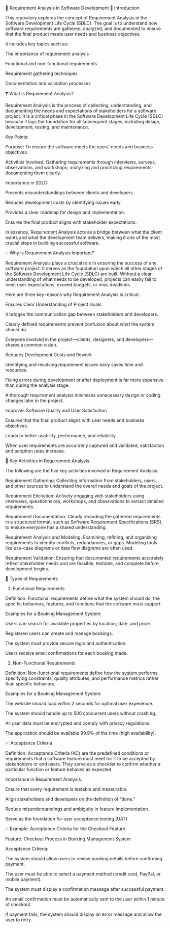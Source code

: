 📘 Requirement Analysis in Software Development
🧩 Introduction

This repository explores the concept of Requirement Analysis in the Software Development Life Cycle (SDLC).
The goal is to understand how software requirements are gathered, analyzed, and documented to ensure that the final product meets user needs and business objectives.

It includes key topics such as:

The importance of requirement analysis

Functional and non-functional requirements

Requirement gathering techniques

Documentation and validation processes

❓ What is Requirement Analysis?

Requirement Analysis is the process of collecting, understanding, and documenting the needs and expectations of stakeholders for a software project. It is a critical phase in the Software Development Life Cycle (SDLC) because it lays the foundation for all subsequent stages, including design, development, testing, and maintenance.

Key Points:

Purpose: To ensure the software meets the users’ needs and business objectives.

Activities Involved: Gathering requirements through interviews, surveys, observations, and workshops; analyzing and prioritizing requirements; documenting them clearly.

Importance in SDLC:

Prevents misunderstandings between clients and developers.

Reduces development costs by identifying issues early.

Provides a clear roadmap for design and implementation.

Ensures the final product aligns with stakeholder expectations.

In essence, Requirement Analysis acts as a bridge between what the client wants and what the development team delivers, making it one of the most crucial steps in building successful software.

💡 Why is Requirement Analysis Important?

Requirement Analysis plays a crucial role in ensuring the success of any software project. It serves as the foundation upon which all other stages of the Software Development Life Cycle (SDLC) are built. Without a clear understanding of what needs to be developed, projects can easily fail to meet user expectations, exceed budgets, or miss deadlines.

Here are three key reasons why Requirement Analysis is critical:

Ensures Clear Understanding of Project Goals

It bridges the communication gap between stakeholders and developers.

Clearly defined requirements prevent confusion about what the system should do.

Everyone involved in the project—clients, designers, and developers—shares a common vision.

Reduces Development Costs and Rework

Identifying and resolving requirement issues early saves time and resources.

Fixing errors during development or after deployment is far more expensive than during the analysis stage.

A thorough requirement analysis minimizes unnecessary design or coding changes later in the project.

Improves Software Quality and User Satisfaction

Ensures that the final product aligns with user needs and business objectives.

Leads to better usability, performance, and reliability.

When user requirements are accurately captured and validated, satisfaction and adoption rates increase.

🔑 Key Activities in Requirement Analysis

The following are the five key activities involved in Requirement Analysis:

Requirement Gathering:
Collecting information from stakeholders, users, and other sources to understand the overall needs and goals of the project.

Requirement Elicitation:
Actively engaging with stakeholders using interviews, questionnaires, workshops, and observations to extract detailed requirements.

Requirement Documentation:
Clearly recording the gathered requirements in a structured format, such as Software Requirement Specifications (SRS), to ensure everyone has a shared understanding.

Requirement Analysis and Modeling:
Examining, refining, and organizing requirements to identify conflicts, redundancies, or gaps. Modeling tools like use-case diagrams or data flow diagrams are often used.

Requirement Validation:
Ensuring that documented requirements accurately reflect stakeholder needs and are feasible, testable, and complete before development begins.

📌 Types of Requirements
1. Functional Requirements

Definition: Functional requirements define what the system should do, the specific behaviors, features, and functions that the software must support.

Examples for a Booking Management System:

Users can search for available properties by location, date, and price.

Registered users can create and manage bookings.

The system must provide secure login and authentication.

Users receive email confirmations for each booking made.

2. Non-Functional Requirements

Definition: Non-functional requirements define how the system performs, specifying constraints, quality attributes, and performance metrics rather than specific behaviors.

Examples for a Booking Management System:

The website should load within 2 seconds for optimal user experience.

The system should handle up to 500 concurrent users without crashing.

All user data must be encrypted and comply with privacy regulations.

The application should be available 99.9% of the time (high availability).

✅ Acceptance Criteria

Definition:
Acceptance Criteria (AC) are the predefined conditions or requirements that a software feature must meet for it to be accepted by stakeholders or end users. They serve as a checklist to confirm whether a particular function or feature behaves as expected.

Importance in Requirement Analysis:

Ensure that every requirement is testable and measurable.

Align stakeholders and developers on the definition of “done.”

Reduce misunderstandings and ambiguity in feature implementation.

Serve as the foundation for user acceptance testing (UAT).

💡 Example: Acceptance Criteria for the Checkout Feature

Feature: Checkout Process in Booking Management System

Acceptance Criteria:

The system should allow users to review booking details before confirming payment.

The user must be able to select a payment method (credit card, PayPal, or mobile payment).

The system must display a confirmation message after successful payment.

An email confirmation must be automatically sent to the user within 1 minute of checkout.

If payment fails, the system should display an error message and allow the user to retry.

